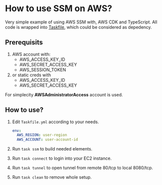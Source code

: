 # How to use SSM on AWS?

Very simple example of using AWS SSM with,
AWS CDK and TypeScript. All code is wrapped into
[Taskfile](https://github.com/go-task/task), which could be
considered as depedency.

## Prerequisits

1. AWS account with:
    - AWS_ACCESS_KEY_ID
    - AWS_SECRET_ACCESS_KEY
    - AWS_SESSION_TOKEN
1. or static creds with
    - AWS_ACCESS_KEY_ID
    - AWS_SECRET_ACCESS_KEY

For simplecity **AWSAdministratorAccess** account is used.

## How to use?

1. Edit `Taskfile.yml` according to your needs.

    ```yaml
    env:
      AWS_REGION: user-region
      AWS_ACCOUNT: user-account-id
    ```

1. Run `task ssm` to build needed elements.
1. Run `task connect` to login into your EC2 instance.
1. Run `task tunnel` to open tunnel from remote 80/tcp to local 8080/tcp.
1. Run `task clean` to remove whole setup.
